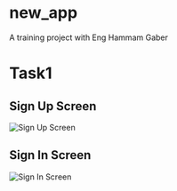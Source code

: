 # new_app

A training project with Eng Hammam Gaber

# Task1
## Sign Up Screen
![Sign Up Screen](https://github.com/OmarElsharkawy1/hammamGaberTask1/assets/77731930/d4f68f79-c732-489c-ae3d-0c55a7b65960)

## Sign In Screen
![Sign In Screen](https://github.com/OmarElsharkawy1/hammamGaberTask1/assets/77731930/356d63d7-28fa-4d7a-a217-a77457196a9b)
